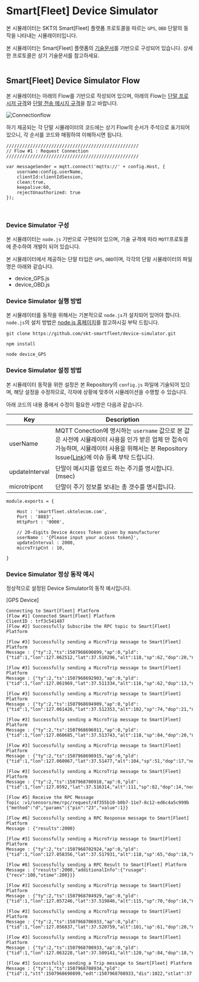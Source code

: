 # Smart[Fleet] Device Simulator

본 시뮬레이터는 SKT의 Smart[Fleet] 플랫폼 프로토콜을 따르는 ``GPS``, ``OBD`` 단말의 동작을 나타내는 시뮬레이터입니다. 

본 시뮬레이터는 Smart[Fleet] 플랫폼의 [기술문서](http://smart-fleet-docs.readthedocs.io/ko/latest/)를 기반으로 구성되어 있습니다. 상세한 프로토콜은 상기 기술문서를 참고하세요.
<br>
<br>
## Smart[Fleet] Device Simulator Flow

본 시뮬레이터는 아래의 Flow를 기반으로 작성되어 있으며, 아래의 Flow는 [단말 프로시저 규격](http://smart-fleet-docs.readthedocs.io/ko/latest/procedure/)와 [단말 전송 메시지 규격](http://smart-fleet-docs.readthedocs.io/ko/latest/message/)을 참고 바랍니다.

![Connectionflow](https://github.com/skt-smartfleet/device-simulator/blob/master/images/flow_1.png)

하기 제공되는 각 단말 시뮬레이터의 코드에는 상기 Flow의 순서가 주석으로 표기되어 있으니, 각 순서를 코드와 매핑하여 이해하시면 됩니다.

```
//////////////////////////////////////////////////
// Flow #1 : Request Connection 
//////////////////////////////////////////////////

var messageSender = mqtt.connect('mqtts://' + config.Host, {
    username:config.userName,
    clientId:clientIdSession,
    clean:true,
    keepalive:60,
    rejectUnauthorized: true
});
```
<br>

### Device Simulator 구성

본 시뮬레이터는 ``node.js`` 기반으로 구현되어 있으며, 기술 규격에 따라 ``MQTT``프로토콜에 준수하여 개발이 되어 있습니다.

본 시뮬레이터에서 제공하는 단말 타입은 ``GPS``, ``OBD``이며, 각각의 단말 시뮬레이터의 파일명은 아래와 같습니다.

* device_GPS.js
* device_OBD.js

### Device Simulator 실행 방법

본 시뮬레이터를 동작을 위해서는 기본적으로 ``node.js``가 설치되어 있어야 합니다. ``node.js``의 설치 방법은 [node.js 홈페이지](https://nodejs.org)를 참고하시길 부탁 드립니다.

```
git clone https://github.com/skt-smartfleet/device-simulator.git

npm install

node device_GPS
```

### Device Simulator 설정 방법

본 시뮬레이터 동작을 위한 설정은 본 Repository의 ``config.js`` 파일에 기술되어 있으며, 해당 설정을 수정하므로, 각자에 상황에 맞추어 시뮬레이션을 수행할 수 있습니다.

아래 코드의 내용 중에서 수정이 필요한 사항은 다음과 같습니다.

Key                 |  Description                            |
--------------------|-----------------------------------------|
userName            | MQTT Conection에 명시하는 ``username`` 값으로 본 값은 사전에 시뮬레이터 사용을 인가 받은 업체 만 접속이 가능하며, 시뮬레이터 사용을 위해서는 본 Repository Issue([Link](https://github.com/skt-smartfleet/device-simulator/issues))에 이슈 등록 부탁 드립니다.
updateInterval      | 단말이 메시지를 업로드 하는 주기를 명시합니다. (msec)
microtripcnt        | 단말이 주기 정보를 보내는 총 갯수를 명시합니다.



```
module.exports = {

    Host : 'smartfleet.sktelecom.com',
    Port : '8883',
    HttpPort : '9000',

    // 20-digits Device Access Token given by manufacturer
    userName : '{Please input your access token}',
    updateInterval : 2000,
    microTripCnt : 10,

}

```
### Device Simulator 정상 동작 예시

정상적으로 설정된 Device Simulator의 동작 예시입니다.

[GPS Device]

```
Connecting to Smart[Fleet] Platform
[Flow #1] Connected Smart[Fleet] Platform
ClientID : trf3c541487
[Flow #2] Successfully Subscribe the RPC topic to Smart[Fleet] Platform

[Flow #3] Successfully sending a MicroTrip message to Smart[Fleet] Platform
Message : {"ty":2,"ts":1507968690899,"ap":0,"pld":{"tid":1,"lon":127.062512,"lat":37.510296,"alt":118,"sp":62,"dop":20,"nos":3,"clt":1507968690899}}

[Flow #3] Successfully sending a MicroTrip message to Smart[Fleet] Platform
Message : {"ty":2,"ts":1507968692903,"ap":0,"pld":{"tid":1,"lon":127.061969,"lat":37.511334,"alt":116,"sp":62,"dop":13,"nos":2,"clt":1507968692903}}

[Flow #3] Successfully sending a MicroTrip message to Smart[Fleet] Platform
Message : {"ty":2,"ts":1507968694909,"ap":0,"pld":{"tid":1,"lon":127.061426,"lat":37.512353,"alt":102,"sp":74,"dop":21,"nos":4,"clt":1507968694909}}

[Flow #3] Successfully sending a MicroTrip message to Smart[Fleet] Platform
Message : {"ty":2,"ts":1507968696911,"ap":0,"pld":{"tid":1,"lon":127.060685,"lat":37.513743,"alt":118,"sp":84,"dop":20,"nos":2,"clt":1507968696911}}

[Flow #3] Successfully sending a MicroTrip message to Smart[Fleet] Platform
Message : {"ty":2,"ts":1507968698915,"ap":0,"pld":{"tid":1,"lon":127.060067,"lat":37.51477,"alt":104,"sp":51,"dop":17,"nos":2,"clt":1507968698915}}

[Flow #3] Successfully sending a MicroTrip message to Smart[Fleet] Platform
Message : {"ty":2,"ts":1507968700918,"ap":0,"pld":{"tid":1,"lon":127.0592,"lat":37.516314,"alt":111,"sp":82,"dop":14,"nos":3,"clt":1507968700918}}

[Flow #5] Receive the RPC Message
Topic :v1/sensors/me/rpc/request/4f355b10-b0b7-11e7-8c12-ed6c4a5c999b
{"method":"d","params":{"pin":"23","value":1}}

[Flow #6] Successfully sending a RPC Response message to Smart[Fleet] Platform
Message : {"results":2000}

[Flow #3] Successfully sending a MicroTrip message to Smart[Fleet] Platform
Message : {"ty":2,"ts":1507968702924,"ap":0,"pld":{"tid":1,"lon":127.058356,"lat":37.517931,"alt":118,"sp":65,"dop":18,"nos":2,"clt":1507968702924}}

[Flow #8] Successfully sending a RPC Result to Smart[Fleet] Platform
Message : {"results":2000,"additionalInfo":{"rusage":{"recv":100,"stime":200}}}

[Flow #3] Successfully sending a MicroTrip message to Smart[Fleet] Platform
Message : {"ty":2,"ts":1507968704929,"ap":0,"pld":{"tid":1,"lon":127.057246,"lat":37.519846,"alt":115,"sp":70,"dop":16,"nos":3,"clt":1507968704929}}

[Flow #3] Successfully sending a MicroTrip message to Smart[Fleet] Platform
Message : {"ty":2,"ts":1507968706933,"ap":0,"pld":{"tid":1,"lon":127.056837,"lat":37.520759,"alt":101,"sp":61,"dop":20,"nos":6,"clt":1507968706933}}

[Flow #3] Successfully sending a MicroTrip message to Smart[Fleet] Platform
Message : {"ty":2,"ts":1507968708933,"ap":0,"pld":{"tid":1,"lon":127.063228,"lat":37.509141,"alt":120,"sp":84,"dop":18,"nos":3,"clt":1507968708933}}

[Flow #3] Successfully sending a Trip message to Smart[Fleet] Platform
Message : {"ty":1,"ts":1507968708934,"pld":{"tid":1,"stt":1507968690899,"edt":1507968708933,"dis":1022,"stlat":37.509141,"stlon":127.063228,"edlat":37.520759,"edlon":127.056837,"hsts":90,"mesp":56,"fwv":"1.0.1","dtvt":102}}
```





